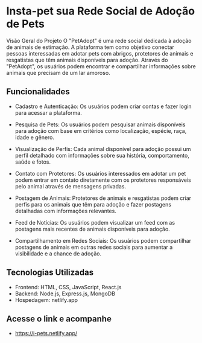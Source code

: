# Insta-pet sua Rede Social de Adoção de Pets

Visão Geral do Projeto
O "PetAdopt" é uma rede social dedicada à adoção de animais de estimação. 
A plataforma tem como objetivo conectar pessoas interessadas em adotar pets com abrigos, protetores de animais
e resgatistas que têm animais disponíveis para adoção. Através do "PetAdopt", os usuários podem encontrar e compartilhar
informações sobre animais que precisam de um lar amoroso.

## Funcionalidades
- Cadastro e Autenticação: Os usuários podem criar contas e fazer login para acessar a plataforma.

- Pesquisa de Pets: Os usuários podem pesquisar animais disponíveis para adoção com base em critérios como localização, espécie, raça, idade e gênero.

- Visualização de Perfis: Cada animal disponível para adoção possui um perfil detalhado com informações sobre sua história, comportamento, saúde e fotos.

- Contato com Protetores: Os usuários interessados em adotar um pet podem entrar em contato diretamente com os protetores responsáveis pelo animal através de mensagens privadas.

- Postagem de Animais: Protetores de animais e resgatistas podem criar perfis para os animais que têm para adoção e fazer postagens detalhadas com informações relevantes.

- Feed de Notícias: Os usuários podem visualizar um feed com as postagens mais recentes de animais disponíveis para adoção.

- Compartilhamento em Redes Sociais: Os usuários podem compartilhar postagens de animais em outras redes sociais para aumentar a visibilidade e a chance de adoção.

## Tecnologias Utilizadas
- Frontend: HTML, CSS, JavaScript, React.js
- Backend: Node.js, Express.js, MongoDB
- Hospedagem: netlify.app

## Acesse o link e acompanhe
- https://i-pets.netlify.app/


